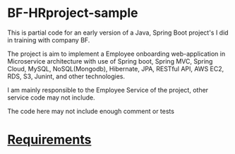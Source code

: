 # BF-HRproject-sample
This is partial code for an early version of a Java, Spring Boot project's I did in training with company BF.

The project is aim to implement a Employee onboarding web-application in Microservice architecture 
with use of Spring boot, Spring MVC, Spring Cloud, MySQL, NoSQL(Mongodb), Hibernate, JPA, RESTful API, AWS EC2, RDS, S3, Junint, and other technologies.

I am mainly responsible to the Employee Service of the project, other service code may not include.

The code here may not include enough comment or tests

# [Requirements](https://github.com/Len-Yan/BF-HRproject-sample/blob/master/BF-HRproject-sample/README.md)
